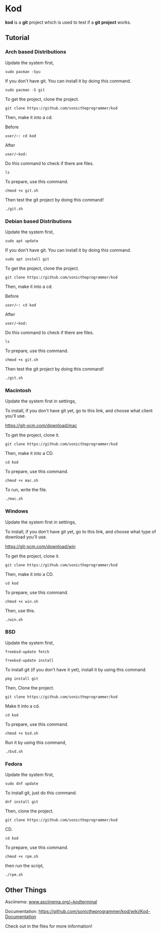 # Kod
**kod** is a **git** project which is used to test if a **git project** works.

## Tutorial
### Arch based Distributions
Update the system first,

`sudo pacman -Syu`

If you don't have git. You can install it by doing this command.

`sudo pacman -S git`

To get the project, clone the project.

`git clone https://github.com/sonictheprogrammer/kod`

Then, make it into a cd.

Before

`user/~: cd kod`

After

`user/~kod:`

Do this command to check if there are files.

`ls`

To prepare, use this command.

`chmod +x git.sh`

Then test the git project by doing this command!

`./git.sh`

### Debian based Distributions

Update the system first,

`sudo apt update`

If you don't have git. You can install it by doing this command.

`sudo apt install git`

To get the project, clone the project.

`git clone https://github.com/sonictheprogrammer/kod`

Then, make it into a cd.

Before

`user/~: cd kod`

After

`user/~kod:`

Do this command to check if there are files.

`ls`

To prepare, use this command.

`chmod +x git.sh`

Then test the git project by doing this command!

`./git.sh`

### Macintosh

Update the system first in settings,

To install, if you don't have git yet, go to this link, and choose what client you'll use.

https://git-scm.com/download/mac

To get the project, clone it.

`git clone https://github.com/sonictheprogrammer/kod`

Then, make it into a CD.

`cd kod`

To prepare, use this command.

`chmod +x mac.sh`

To run, write the file.

`./mac.sh`

### Windows

Update the system first in settings,

To install, if you don't have git yet, go to this link, and choose what type of download you'll use.

https://git-scm.com/download/win

To get the project, clone it.

`git clone https://github.com/sonictheprogrammer/kod`

Then, make it into a CD.

`cd kod`

To prepare, use this command.

`chmod +x win.sh`

Then, use this.

`./win.sh`

### BSD

Update the system first,

`freebsd-update fetch`

`freebsd-update install`

To install git (if you don't have it yet), install it by using this command.

`pkg install git`

Then, Clone the project.

`git clone https://github.com/sonictheprogrammer/kod`

Make it into a cd.

`cd kod`

To prepare, use this command.

`chmod +x bsd.sh`

Run it by using this command,

`./bsd.sh`


### Fedora

Update the system first,

`sudo dnf update`

To install git, just do this command.

`dnf install git`

Then, clone the project.

`git clone https://github.com/sonictheprogrammer/kod`

CD.

`cd kod`

To prepare, use this command.

`chmod +x rpm.sh`

then run the script, 

`./rpm.sh`

## Other Things

Asciinema: www.asciinema.org/~kodterminal

Documentation: https://github.com/sonictheprogrammer/kod/wiki/Kod-Documentation

Check out in the files for more information!
